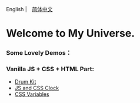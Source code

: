 English |　[简体中文](https://github.com/CHENXINNN/CHENXINNN.github.io/blob/master/README.CN.md)

# Welcome to My Universe.

### Some Lovely Demos：

### Vanilla JS + CSS + HTML Part:

- [Drum Kit](https://chenxinnn.github.io/Drum-kit/)
- [JS and CSS Clock](https://chenxinnn.github.io/Clock/)
- [CSS Variables](https://s.codepen.io/chenxinnn/debug/ywQZbj/mVAbGpjxPQGk)
